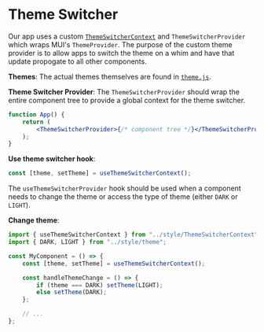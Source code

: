 # Theme Switcher

Our app uses a custom [`ThemeSwitcherContext`](./ThemeSwitcherContext.js) and `ThemeSwitcherProvider` which wraps MUI's `ThemeProvider`. The purpose of the custom
theme provider is to allow apps to switch the theme on a whim and have that update
propogate to all other components.

**Themes**: The actual themes themselves are found in [`theme.js`](./theme.js).

**Theme Switcher Provider**: The `ThemeSwitcherProvider` should wrap the entire component tree to provide a global context for the theme switcher.

```jsx
function App() {
    return (
        <ThemeSwitcherProvider>{/* component tree */}</ThemeSwitcherProvider>
    );
}
```

**Use theme switcher hook**:

```jsx
const [theme, setTheme] = useThemeSwitcherContext();
```

The `useThemeSwitcherProvider` hook should be used when a component needs to change
the theme or access the type of theme (either `DARK` or `LIGHT`).

**Change theme**:

```jsx
import { useThemeSwitcherContext } from "../style/ThemeSwitcherContext";
import { DARK, LIGHT } from "../style/theme";

const MyComponent = () => {
    const [theme, setTheme] = useThemeSwitcherContext();

    const handleThemeChange = () => {
        if (theme === DARK) setTheme(LIGHT);
        else setTheme(DARK);
    };

    // ...
};
```
